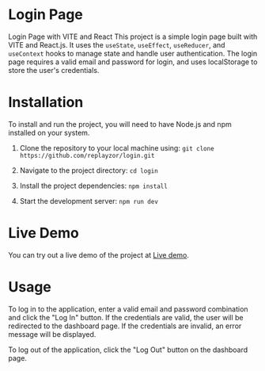 # Login Page

Login Page with VITE and React
This project is a simple login page built with VITE and React.js. It uses the `useState`, 
`useEffect`, `useReducer`, and `useContext` hooks to manage state and handle user authentication. 
The login page requires a valid email and password for login, and uses localStorage to store the user's credentials.

# Installation

To install and run the project, you will need to have Node.js and npm installed on your system.

1. Clone the repository to your local machine using:
`git clone https://github.com/replayzor/login.git`

2. Navigate to the project directory:
`cd login`

3. Install the project dependencies:
`npm install`

4. Start the development server:
`npm run dev`

# Live Demo

You can try out a live demo of the project at [Live demo](https://login-omega-eight.vercel.app/).

# Usage

To log in to the application, enter a valid email and password combination and click the "Log In" button. 
If the credentials are valid, the user will be redirected to the dashboard page. 
If the credentials are invalid, an error message will be displayed.

To log out of the application, click the "Log Out" button on the dashboard page.
